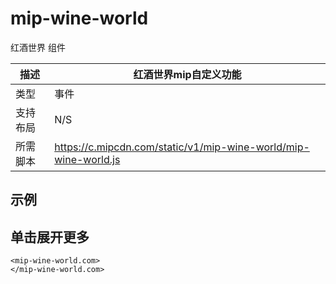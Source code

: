 ﻿# mip-wine-world

红酒世界 组件

描述|红酒世界mip自定义功能
----|----
类型|事件
支持布局| N/S
所需脚本| https://c.mipcdn.com/static/v1/mip-wine-world/mip-wine-world.js

## 示例

## 单击展开更多

```
<mip-wine-world.com>
</mip-wine-world.com>

```